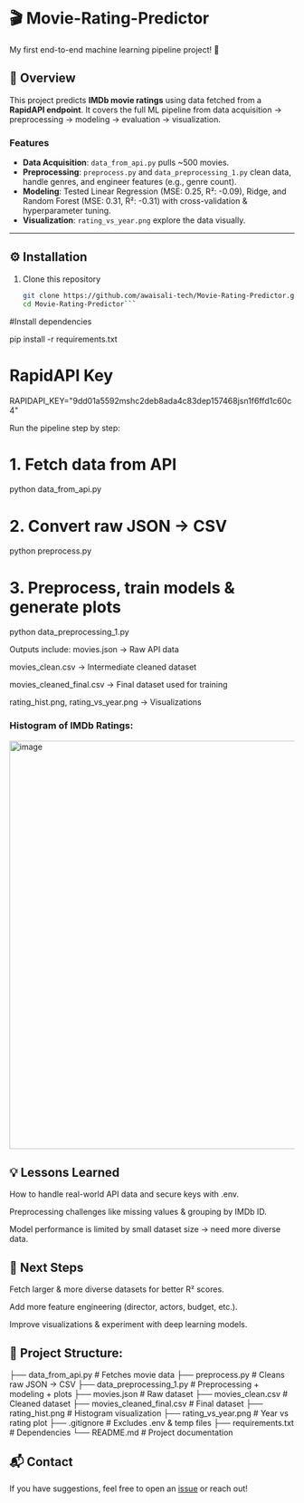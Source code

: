 # 🎬 Movie-Rating-Predictor  
My first end-to-end machine learning pipeline project! 🚀  

## 📌 Overview  
This project predicts **IMDb movie ratings** using data fetched from a **RapidAPI endpoint**. It covers the full ML pipeline from data acquisition → preprocessing → modeling → evaluation → visualization.  

### Features  
- **Data Acquisition**: `data_from_api.py` pulls ~500 movies.  
- **Preprocessing**: `preprocess.py` and `data_preprocessing_1.py` clean data, handle genres, and engineer features (e.g., genre count).  
- **Modeling**: Tested Linear Regression (MSE: 0.25, R²: -0.09), Ridge, and Random Forest (MSE: 0.31, R²: -0.31) with cross-validation & hyperparameter tuning.  
- **Visualization**: `rating_vs_year.png` explore the data visually.  

---

## ⚙️ Installation  

1. Clone this repository  
   ```bash
   git clone https://github.com/awaisali-tech/Movie-Rating-Predictor.git
   cd Movie-Rating-Predictor```

#Install dependencies

pip install -r requirements.txt

# RapidAPI Key 

RAPIDAPI_KEY="9dd01a5592mshc2deb8ada4c83dep157468jsn1f6ffd1c60c4"

Run the pipeline step by step:
# 1. Fetch data from API
python data_from_api.py  

# 2. Convert raw JSON → CSV
python preprocess.py  

# 3. Preprocess, train models & generate plots
python data_preprocessing_1.py  

Outputs include:
movies.json → Raw API data

movies_clean.csv → Intermediate cleaned dataset

movies_cleaned_final.csv → Final dataset used for training

rating_hist.png, rating_vs_year.png → Visualizations

### Histogram of IMDb Ratings:
<img width="1142" height="721" alt="image" src="https://github.com/user-attachments/assets/36847399-e764-47d2-b13b-a689addd2f9a" />

## 💡 Lessons Learned

How to handle real-world API data and secure keys with .env.

Preprocessing challenges like missing values & grouping by IMDb ID.

Model performance is limited by small dataset size → need more diverse data.

## 🔮 Next Steps

Fetch larger & more diverse datasets for better R² scores.

Add more feature engineering (director, actors, budget, etc.).

Improve visualizations & experiment with deep learning models.


## 📂 Project Structure:
├── data_from_api.py            # Fetches movie data
├── preprocess.py               # Cleans raw JSON → CSV
├── data_preprocessing_1.py     # Preprocessing + modeling + plots
├── movies.json                 # Raw dataset
├── movies_clean.csv            # Cleaned dataset
├── movies_cleaned_final.csv    # Final dataset
├── rating_hist.png             # Histogram visualization
├── rating_vs_year.png          # Year vs rating plot
├── .gitignore                  # Excludes .env & temp files
├── requirements.txt            # Dependencies
└── README.md                   # Project documentation


## 📬 Contact  
If you have suggestions, feel free to open an [issue](../../issues) or reach out! 



